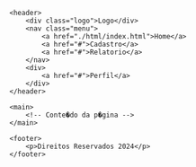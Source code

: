 
<html lang="pt-br">
<head>
    <meta charset="UTF-8">
    <meta name="viewport" content="width=device-width, initial-scale=1.0">
    <title>Minha Pagina</title>
    <link rel="stylesheet" href="./css/style.css">
</head>
<body>

    <header>
        <div class="logo">Logo</div>
        <nav class="menu">
            <a href="./html/index.html">Home</a>
            <a href="#">Cadastro</a>
            <a href="#">Relatorio</a>
        </nav>
        <div>
            <a href="#">Perfil</a>
        </div>
    </header>

    <main>
        <!-- Conte�do da p�gina -->
    </main>

    <footer>
        <p>Direitos Reservados 2024</p>
    </footer>
</body>
</html>

